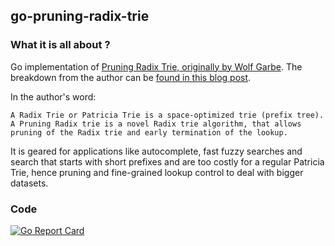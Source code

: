 ## go-pruning-radix-trie

### What it is all about ?

Go implementation of [Pruning Radix Trie, originally by Wolf Garbe](https://github.com/wolfgarbe/PruningRadixTrie). The breakdown from the author can be [found in this blog post](https://seekstorm.com/blog/pruning-radix-trie/).

In the author's word: 

```
A Radix Trie or Patricia Trie is a space-optimized trie (prefix tree). A Pruning Radix trie is a novel Radix trie algorithm, that allows pruning of the Radix trie and early termination of the lookup.
```

It is geared for applications like autocomplete, fast fuzzy searches and search that starts with short prefixes and are too costly for a regular Patricia Trie, hence pruning and fine-grained lookup control to deal with bigger datasets.

### Code

[![Go Report Card](https://goreportcard.com/badge/github.com/gleicon/go-pruning-radix-trie?style=flat-square)](https://goreportcard.com/report/github.com/gleicon/go-pruning-radix-trie)
